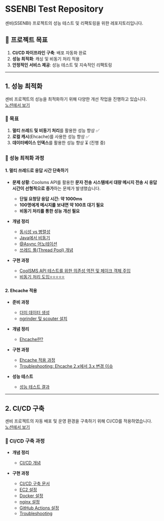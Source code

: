 # SSENBI Test Repository
센비(SSENBI) 프로젝트의 성능 테스트 및 리팩토링을 위한 레포지토리입니다.

## 📌 프로젝트 목표
1. **CI/CD 파이프라인 구축**: 배포 자동화 완료
2. **성능 최적화**: 캐싱 및 비동기 처리 적용
3. **안정적인 서비스 제공**: 성능 테스트 및 지속적인 리팩토링

---

## 1. 성능 최적화
센비 프로젝트의 성능을 최적화하기 위해 다양한 개선 작업을 진행하고 있습니다.  
[노션에서 보기](https://www.notion.so/2-CMS-SSENBI-180708433a6d80d5869dcc7932835396)

### **🎯 목표**
1. **멀티 쓰레드 및 비동기 처리**를 활용한 성능 향상 ✅
2. **로컬 캐시**(Ehcache)를 사용한 성능 향상 ✅
3. **데이터베이스 인덱스**를 활용한 성능 향상 ⏳ (진행 중)

### **📌 성능 최적화 과정**

#### **1. 멀티 쓰레드로 응답 시간 단축하기**

- **문제 상황**: Coolsms API를 활용한 **문자 전송 시스템에서 대량 메시지 전송 시 응답 시간이 선형적으로 증가**하는 문제가 발생했습니다.
  - **단일 요청당 응답 시간: 약 1000ms**
  - **100명에게 메시지를 보내면 약 100초 대기 필요**
  - **비동기 처리를 통한 성능 개선 필요**

- **개념 정리**
  - [동시성 vs 병렬성](https://www.notion.so/vs-1a6708433a6d80b1a528fd938fc11af6?pvs=21)
  - [Java에서 비동기](https://www.notion.so/Java-1a6708433a6d80e1b800e449e40c3297?pvs=21)
  - [@Async 어노테이션](https://www.notion.so/Async-1b4708433a6d8064b730ebb2e9252ac7?pvs=21)
  - [쓰레드 풀(Thread Pool) 개념](https://www.notion.so/1b5708433a6d805ebbd6e90f0b8f9b37?pvs=21)

- **구현 과정**
  - [CoolSMS API 테스트를 위한 의존성 역전 및 페이크 객체 주입](https://www.notion.so/CoolSMS-API-19d708433a6d80b9a19ed6c996ca6896?pvs=21)
  - [비동기 처리 도입⭐⭐⭐⭐⭐](https://www.notion.so/1b4708433a6d80faa5c4f9559797ab84?pvs=21)

#### **2. Ehcache 적용**

- **준비 과정**
  - [더미 데이터 생성](https://www.notion.so/1-192708433a6d800d8250e59c566ada25?pvs=21)
  - [ngrinder 및 scouter 설치](https://www.notion.so/2-ngrinder-scouter-181708433a6d805babd1fccabf983492?pvs=21)

- **개념 정리**
  - [Ehcache란?](https://www.notion.so/ehcache-196708433a6d802f9547d7d344062ef3?pvs=21)

- **구현 과정**
  - [Ehcache 적용 과정](https://www.notion.so/1a5708433a6d806695abd9ad756c32ba?pvs=21)
  - [Troubleshooting: Ehcache 2.x에서 3.x 변경 이슈](https://www.notion.so/trouble-shooting-1-ehcache-2-x-3-x-196708433a6d8022be51d3248cb50b6c?pvs=21)

- **성능 테스트**
  - [성능 테스트 결과](https://www.notion.so/196708433a6d805b9e0dd2217bfcc01b?pvs=21)

---

## 2. CI/CD 구축
센비 프로젝트의 자동 배포 및 운영 환경을 구축하기 위해 CI/CD를 적용하였습니다.  
[노션에서 보기](https://www.notion.so/1-CMS-SSENBI-CICD-17e708433a6d80369823cec996496dee)
### **📌 CI/CD 구축 과정**
- **개념 정리**
  - [CI/CD 개념](https://www.notion.so/17e708433a6d80c48b4dcb85c41a810e)

- **구현 과정**
  - [CI/CD 구축 문서](https://www.notion.so/CI-CD-180708433a6d80d1bfdff4df240465d0)
  - [EC2 설정](https://www.notion.so/EC2-174708433a6d80cca58ac949aedffb4d)
  - [Docker 설정](https://www.notion.so/Docker-174708433a6d8034be5bf01e37eb1e55)
  - [nginx 설정](https://www.notion.so/nginx-175708433a6d8074aa0cc42537331200)
  - [GitHub Actions 설정](https://www.notion.so/Actions-17b708433a6d800ca6deff739f91405b)
  - [Troubleshooting](https://www.notion.so/troubleshooting-17c708433a6d8030b740c37a9d21d236)

